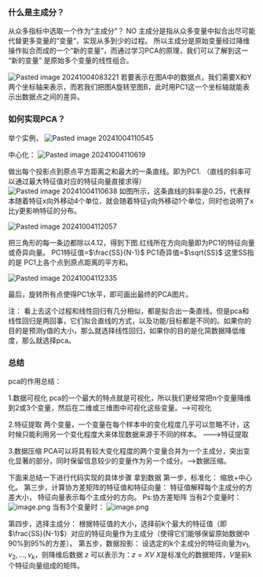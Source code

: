 ### 什么是主成分？
从众多指标中选取一个作为“主成分”？ NO
主成分是指从众多变量中拟合出尽可能代替更多变量的“变量”，实现从多到少的过程。
所以主成分是原始变量经过降维操作拟合而成的一个“新的变量”，而通过学习PCA的原理，我们可以了解到这一 “新的变量” 是原始多个变量的线性组合。

![Pasted image 20241004083221](https://erin-53347-1330131220.cos.ap-guangzhou.myqcloud.com/202410101040446.png)
若要表示在图A中的数据点，我们需要X和Y两个坐标轴来表示，而若我们把图A旋转至图B，此时用PC1这一个坐标轴就能表示出数据点之间的差异。


### 如何实现PCA？ 

举个实例，
![Pasted image 20241004110545](https://erin-53347-1330131220.cos.ap-guangzhou.myqcloud.com/202410101040382.png)

中心化：
![Pasted image 20241004110619](https://erin-53347-1330131220.cos.ap-guangzhou.myqcloud.com/202410101040545.png)

做出每个投影点到原点平方距离之和最大的一条直线。即为PC1. （直线的斜率可以通过最大特征值对应的特征向量直接求得）
![Pasted image 20241004110638](https://erin-53347-1330131220.cos.ap-guangzhou.myqcloud.com/202410101040807.png)
如图所示，这条直线的斜率是0.25，代表样本随着特征x向外移动4个单位，就会随着特征y向外移动1个单位，同时也说明了x比y更影响特征的分布。



![Pasted image 20241004112057](https://erin-53347-1330131220.cos.ap-guangzhou.myqcloud.com/202410101041562.png)


把三角形的每一条边都除以4.12，得到下图.红线所在方向向量即为PC1的特征向量或奇异向量。
PC1特征值=$\frac{SS}{N-1}$
PC1奇异值=$\sqrt{SS}$
这里SS指的是 PC1上各个点到原点距离的平方和。

![Pasted image 20241004112335](https://erin-53347-1330131220.cos.ap-guangzhou.myqcloud.com/202410101041481.png)

最后，旋转所有点使得PC1水平，即可画出最终的PCA图片。

注：
看上去这个过程和线性回归有几分相似，都是拟合出一条直线。但是pca和线性回归是两回事，它们拟合直线的方式，以及功能/目标都是不同的。如果你的目的是预测y值的大小，那么就选择线性回归，如果你的目的是化简数据降低维度，那么就选择pca。

### 总结

pca的作用总结：

1.数据可视化
pca的一个最大的特点就是可视化，所以我们更经常把n个变量降维到2或3个变量，然后在二维或三维图中可视化这些变量。-->可视化

2.特征提取
两个变量，一个变量在每个样本中的变化程度几乎可以忽略不计，这时候只能利用另一个变化程度大来体现数据来源于不同的样本。  --->特征提取

3.数据压缩
PCA可以将具有较大变化程度的两个变量合并为一个主成分，突出变化显著的部分，同时保留信息较少的变量作为另一个成分。-->数据压缩。


下面来总结一下进行代码实现的具体步骤
拿到数据
第一步，标准化：
	 缩放+中心化。
第三步，计算协方差矩阵的特征值和特征向量：
	特征值解释每个主成分的方差大小，
	特征向量表示每个主成分的方向。
Ps:协方差矩阵
当有2个变量时：
![image.png](https://erin-53347-1330131220.cos.ap-guangzhou.myqcloud.com/202410130928899.png)
当有3个变量时：
![image.png](https://erin-53347-1330131220.cos.ap-guangzhou.myqcloud.com/202410130928359.png)


第四步，选择主成分：
	 根据特征值的大小，选择前k个最大的特征值（即$\frac{SS}{N-1}$）对应的特征向量作为主成分（使得它们能够保留原始数据中90%到95%的方差）。
第五步，数据投影：
	 设选定的k个主成分的特征向量为$v_1,v_2,\dots,v_k$，则降维后数据 $z$ 可以表示为：$z=XV$
	 $X$是标准化的数据矩阵，$V$是前k个特征向量组成的矩阵。


